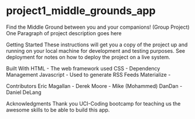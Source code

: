 # project1_middle_grounds_app
Find the Middle Ground between you and your companions! (Group Project)
One Paragraph of project description goes here

Getting Started
These instructions will get you a copy of the project up and running on your local machine for development and testing purposes. See deployment for notes on how to deploy the project on a live system.

Built With
HTML - The web framework used
CSS - Dependency Management
Javascript - Used to generate RSS Feeds
Materialize - 

Contributors
Eric Magallan - Derek Moore - Mike (Mohammed) DanDan - Daniel DeLang

Acknowledgments
Thank you UCI-Coding bootcamp for teaching us the awesome skills to be able to build this app.
